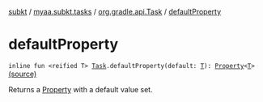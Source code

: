 [subkt](../../index.md) / [myaa.subkt.tasks](../index.md) / [org.gradle.api.Task](index.md) / [defaultProperty](./default-property.md)

# defaultProperty

`inline fun <reified T> `[`Task`](https://docs.gradle.org/current/javadoc/org/gradle/api/Task.html)`.defaultProperty(default: `[`T`](default-property.md#T)`): `[`Property`](https://docs.gradle.org/current/javadoc/org/gradle/api/provider/Property.html)`<`[`T`](default-property.md#T)`>` [(source)](https://github.com/Myaamori/SubKt/blob/0.1.4/src/main/kotlin/myaa/subkt/tasks/tasks.kt#L554)

Returns a [Property](https://docs.gradle.org/current/javadoc/org/gradle/api/provider/Property.html) with a default value set.


